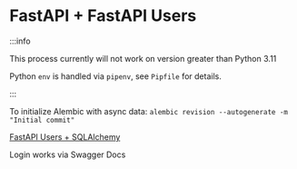 # FastAPI + FastAPI Users

:::info

This process currently will not work on version greater than Python 3.11

Python `env` is handled via `pipenv`, see `Pipfile` for details.

:::

To initialize Alembic with async data: `alembic revision --autogenerate -m "Initial commit"`

[FastAPI Users + SQLAlchemy](https://fastapi-users.github.io/fastapi-users/latest/configuration/databases/sqlalchemy/)

Login works via Swagger Docs
